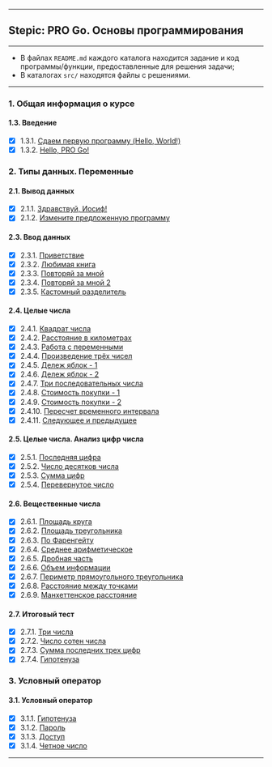 ___
## Stepic: PRO Go. Основы программирования
___

* В файлах `README.md` каждого каталога находится задание и код программы/функции, предоставленные для решения задачи;
* В каталогах `src/` находятся файлы с решениями.

---
### 1. Общая информация о курсе
#### 1.3. Введение
- [x] 1.3.1. [Сдаем первую программу (Hello, World!)](https://github.com/BalamutAndrey/Stepik-Pro-Go-Basics-of-programming/tree/main/1.3.1.%20Hello%20World)
- [x] 1.3.2. [Hello, PRO Go!](https://github.com/BalamutAndrey/Stepik-Pro-Go-Basics-of-programming/tree/main/1.3.2.%20Hello%2C%20PRO%20Go)
### 2. Типы данных. Переменные
#### 2.1. Вывод данных
- [x] 2.1.1. [Здравствуй, Иосиф!](https://github.com/BalamutAndrey/Stepik-Pro-Go-Basics-of-programming/tree/main/2.1.1.%20Hello%2C%20Iosif)
- [x] 2.1.2. [Измените предложенную программу](https://github.com/BalamutAndrey/Stepik-Pro-Go-Basics-of-programming/tree/main/2.1.2.%20Change%20the%20suggested%20program)
#### 2.3. Ввод данных
- [x] 2.3.1. [Приветствие](https://github.com/BalamutAndrey/Stepik-Pro-Go-Basics-of-programming/tree/main/2.3.1.%20Greeting)
- [x] 2.3.2. [Любимая книга](https://github.com/BalamutAndrey/Stepik-Pro-Go-Basics-of-programming/tree/main/2.3.2.%20Favorite%20book)
- [x] 2.3.3. [Повторяй за мной](https://github.com/BalamutAndrey/Stepik-Pro-Go-Basics-of-programming/tree/main/2.3.3.%20Repeat%20after%20me)
- [x] 2.3.4. [Повторяй за мной 2](https://github.com/BalamutAndrey/Stepik-Pro-Go-Basics-of-programming/tree/main/2.3.4.%20Repeat%20after%20me%202)
- [x] 2.3.5. [Кастомный разделитель](https://github.com/BalamutAndrey/Stepik-Pro-Go-Basics-of-programming/tree/main/2.3.5.%20Custom%20separator)
#### 2.4. Целые числа
- [x] 2.4.1. [Квадрат числа](https://github.com/BalamutAndrey/Stepik-Pro-Go-Basics-of-programming/tree/main/2.4.1.%20Square%20the%20number)
- [x] 2.4.2. [Расстояние в километрах](https://github.com/BalamutAndrey/Stepik-Pro-Go-Basics-of-programming/tree/main/2.4.2.%20Distance%20in%20kilometers)
- [x] 2.4.3. [Работа с переменными](https://github.com/BalamutAndrey/Stepik-Pro-Go-Basics-of-programming/tree/main/2.4.3.%20Work%20with%20Variables)
- [x] 2.4.4. [Произведение трёх чисел](https://github.com/BalamutAndrey/Stepik-Pro-Go-Basics-of-programming/tree/main/2.4.4.%20Product%20of%20three%20numbers)
- [x] 2.4.5. [Дележ яблок - 1](https://github.com/BalamutAndrey/Stepik-Pro-Go-Basics-of-programming/tree/main/2.4.5.%20Dividing%20the%20apples%20-%201)
- [x] 2.4.6. [Дележ яблок - 2](https://github.com/BalamutAndrey/Stepik-Pro-Go-Basics-of-programming/tree/main/2.4.6.%20Dividing%20the%20apples%20-%202)
- [x] 2.4.7. [Три последовательных числа](https://github.com/BalamutAndrey/Stepik-Pro-Go-Basics-of-programming/tree/main/2.4.7.%20Three%20consecutive%20numbers)
- [x] 2.4.8. [Стоимость покупки - 1](https://github.com/BalamutAndrey/Stepik-Pro-Go-Basics-of-programming/tree/main/2.4.8.%20Purchase%20price%20-%201)
- [x] 2.4.9. [Стоимость покупки - 2](https://github.com/BalamutAndrey/Stepik-Pro-Go-Basics-of-programming/tree/main/2.4.9.%20Purchase%20price%20-%202)
- [x] 2.4.10. [Пересчет временного интервала](https://github.com/BalamutAndrey/Stepik-Pro-Go-Basics-of-programming/tree/main/2.4.10.%20Recalculation%20of%20the%20time%20interval)
- [x] 2.4.11. [Следующее и предыдущее](https://github.com/BalamutAndrey/Stepik-Pro-Go-Basics-of-programming/tree/main/2.4.11.%20Next%20and%20previous)
#### 2.5. Целые числа. Анализ цифр числа
- [x] 2.5.1. [Последняя цифра](https://github.com/BalamutAndrey/Stepik-Pro-Go-Basics-of-programming/tree/main/2.5.1.%20Last%20digit)
- [x] 2.5.2. [Число десятков числа](https://github.com/BalamutAndrey/Stepik-Pro-Go-Basics-of-programming/tree/main/2.5.2.%20Tens%20number)
- [x] 2.5.3. [Сумма цифр](https://github.com/BalamutAndrey/Stepik-Pro-Go-Basics-of-programming/tree/main/2.5.3.%20Sum%20of%20digits)
- [x] 2.5.4. [Перевернутое число](https://github.com/BalamutAndrey/Stepik-Pro-Go-Basics-of-programming/tree/main/2.5.4.%20Reversed%20number)
#### 2.6. Вещественные числа
- [x] 2.6.1. [Площадь круга](https://github.com/BalamutAndrey/Stepik-Pro-Go-Basics-of-programming/tree/main/2.6.1.%20Area%20of%20​​a%20circle)
- [x] 2.6.2. [Площадь треугольника](https://github.com/BalamutAndrey/Stepik-Pro-Go-Basics-of-programming/tree/main/2.6.2.%20Area%20of%20a%20triangle)
- [x] 2.6.3. [По Фаренгейту](https://github.com/BalamutAndrey/Stepik-Pro-Go-Basics-of-programming/tree/main/2.6.3.%20In%20Fahrenheit)
- [x] 2.6.4. [Среднее арифметическое](https://github.com/BalamutAndrey/Stepik-Pro-Go-Basics-of-programming/tree/main/2.6.4.%20Arithmetic%20mean)
- [x] 2.6.5. [Дробная часть](https://github.com/BalamutAndrey/Stepik-Pro-Go-Basics-of-programming/tree/main/2.6.5.%20Fractional%20part)
- [x] 2.6.6. [Объем информации](https://github.com/BalamutAndrey/Stepik-Pro-Go-Basics-of-programming/tree/main/2.6.6.%20Amount%20of%20information)
- [x] 2.6.7. [Периметр прямоугольного треугольника](https://github.com/BalamutAndrey/Stepik-Pro-Go-Basics-of-programming/tree/main/2.6.7.%20Perimeter%20of%20a%20right%20triangle)
- [x] 2.6.8. [Расстояние между точками](https://github.com/BalamutAndrey/Stepik-Pro-Go-Basics-of-programming/tree/main/2.6.8.%20Point%20Distance)
- [x] 2.6.9. [Манхеттенское расстояние](https://github.com/BalamutAndrey/Stepik-Pro-Go-Basics-of-programming/tree/main/2.6.9.%20Manhattan%20geometry)
#### 2.7. Итоговый тест
- [x] 2.7.1. [Три числа](https://github.com/BalamutAndrey/Stepik-Pro-Go-Basics-of-programming/tree/main/2.7.1.%20Three%20numbers)
- [x] 2.7.2. [Число сотен числа](https://github.com/BalamutAndrey/Stepik-Pro-Go-Basics-of-programming/tree/main/2.7.2.%20Hundreds%20number)
- [x] 2.7.3. [Сумма последних трех цифр](https://github.com/BalamutAndrey/Stepik-Pro-Go-Basics-of-programming/tree/main/2.7.3.%20Sum%20of%20last%20three%20digits)
- [x] 2.7.4. [Гипотенуза](https://github.com/BalamutAndrey/Stepik-Pro-Go-Basics-of-programming/tree/main/2.7.4.%20Hypotenuse)
### 3. Условный оператор
#### 3.1. Условный оператор
- [x] 3.1.1. [Гипотенуза](https://github.com/BalamutAndrey/Stepik-Pro-Go-Basics-of-programming/tree/main/3.1.1.%20Maximum%20of%20two%20numbers)
- [x] 3.1.2. [Пароль](https://github.com/BalamutAndrey/Stepik-Pro-Go-Basics-of-programming/tree/main/3.1.2.%20Password)
- [x] 3.1.3. [Доступ](https://github.com/BalamutAndrey/Stepik-Pro-Go-Basics-of-programming/tree/main/3.1.3.%20Access)
- [x] 3.1.4. [Четное число](https://github.com/BalamutAndrey/Stepik-Pro-Go-Basics-of-programming/tree/main/3.1.4.%20Even%20number)
---